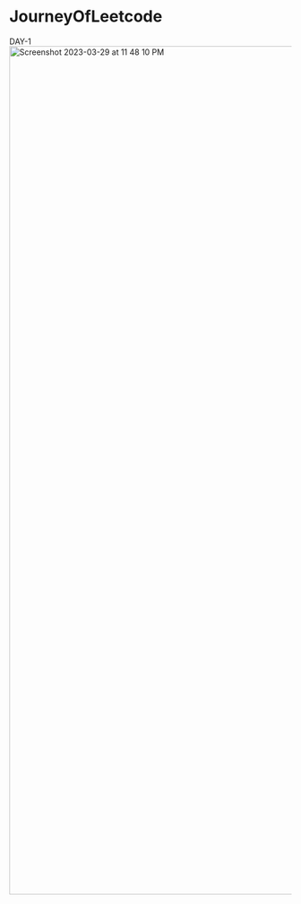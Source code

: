 # JourneyOfLeetcode
DAY-1 <img width="1512" alt="Screenshot 2023-03-29 at 11 48 10 PM" src="https://user-images.githubusercontent.com/129254642/228631323-ae07ceb3-8578-48ff-ad25-464e1f92ff83.png">
